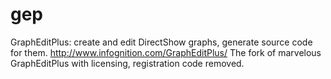 # gep
GraphEditPlus: create and edit DirectShow graphs, generate source code for them.
http://www.infognition.com/GraphEditPlus/
The fork of marvelous GraphEditPlus with licensing, registration code removed.
